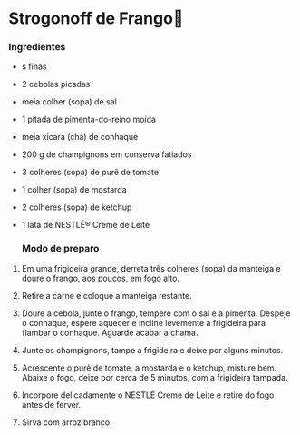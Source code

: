 # Strogonoff de Frango:chicken:

### Ingredientes

- s finas

- 2 cebolas picadas

- meia colher (sopa) de sal

- 1 pitada de pimenta-do-reino moída

- meia xícara (chá) de conhaque

- 200 g de champignons em conserva fatiados

- 3 colheres (sopa) de purê de tomate

- 1 colher (sopa) de mostarda

- 2 colheres (sopa) de ketchup

- 1 lata de NESTLÉ® Creme de Leite

  ### Modo de preparo

1. Em uma frigideira grande, derreta três colheres (sopa) da manteiga e doure o frango, aos poucos, em fogo alto.

1. Retire a carne e coloque a manteiga restante.

1. Doure a cebola, junte o frango, tempere com o sal e a pimenta. Despeje o conhaque, espere aquecer e incline levemente a frigideira para flambar o conhaque. Aguarde acabar a chama.

1. Junte os champignons, tampe a frigideira e deixe por alguns minutos.

1. Acrescente o purê de tomate, a mostarda e o ketchup, misture bem. Abaixe o fogo, deixe por cerca de 5 minutos, com a frigideira tampada.

1. Incorpore delicadamente o NESTLÉ Creme de Leite e retire do fogo antes de ferver.

1. Sirva com arroz branco.